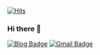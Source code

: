 <!-- <div align=center> -->

  [![Hits](https://hits.seeyoufarm.com/api/count/incr/badge.svg?url=https%3A%2F%2Fgithub.com%2FEllisMin)](https://github.com/ellismin)
  
</div>

### Hi there 👋

<!-- <div align=center> -->

  [![Blog Badge](http://img.shields.io/badge/-Blog-blueviolet?style=flat-square&logo=gatsby&link=https://ellismin.com)](https://ellismin.com)
  [![Gmail Badge](https://img.shields.io/badge/Email-d14836?style=flat-square&logo=Gmail&logoColor=white&link=mailto:ellismin.dev@gmail.com)](mailto:ellismin.dev@gmail.com)

</div>

<!--
**EllisMin/EllisMin** is a ✨ _special_ ✨ repository because its `README.md` (this file) appears on your GitHub profile.

Here are some ideas to get you started:

- 🔭 I’m currently working on ...
- 🌱 I’m currently learning ...
- 👯 I’m looking to collaborate on ...
- 🤔 I’m looking for help with ...
- 💬 Ask me about ...
- 📫 How to reach me: ...
- 😄 Pronouns: ...
- ⚡ Fun fact: ...
-->
